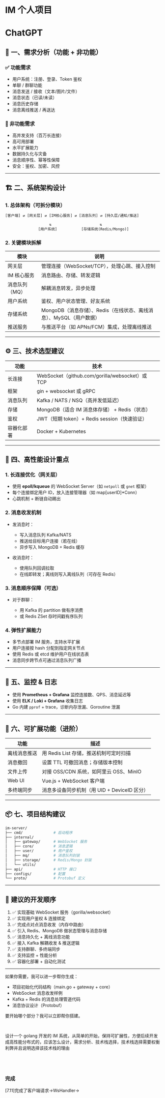 # IM 个人项目

# ChatGPT

## 🧩 一、需求分析（功能 + 非功能）

### ✅ 功能需求

- 用户系统：注册、登录、Token 鉴权
- 单聊 / 群聊功能
- 消息发送 / 接收（文本/图片/文件）
- 消息状态（已读/未读）
- 消息历史存储
- 消息离线推送 / 再送达

### 🔐 非功能需求

- 高并发支持（百万长连接）
- 高可用部署
- 水平扩展能力
- 数据持久化与灾备
- 消息顺序性、幂等性保障
- 安全：鉴权、加密、风控

---

## 🏗️ 二、系统架构设计

### 1. 总体架构（可拆分模块）

```txt
[客户端] ⇄ [网关层] ⇄ [IM核心服务] ⇄ [消息队列] ⇄ [持久层/通知/推送]

                    ⇅                      ⇅
               [用户系统]           [存储系统(Redis/Mongo)]
```

### 2. 关键模块拆解

| 模块           | 说明                                                                |
| -------------- | ------------------------------------------------------------------- |
| 网关层         | 管理连接（WebSocket/TCP），处理心跳、接入控制                       |
| IM 核心服务    | 消息路由、存储、转发逻辑                                            |
| 消息队列（MQ） | 解耦消息转发，异步处理                                              |
| 用户系统       | 鉴权、用户状态管理、好友系统                                        |
| 存储系统       | MongoDB（消息存储）、Redis（在线状态、离线消息）、MySQL（用户数据） |
| 推送服务       | 与推送平台（如 APNs/FCM）集成，处理离线推送                         |

---

## ⚙️ 三、技术选型建议

| 功能       | 技术                                            |
| ---------- | ----------------------------------------------- |
| 长连接     | WebSocket（github.com/gorilla/websocket）或 TCP |
| 框架       | gin + websocket 或 gRPC                         |
| 消息队列   | Kafka / NATS / NSQ（高并发低延迟）              |
| 存储       | MongoDB（适合 IM 消息体存储） + Redis（状态）   |
| 鉴权       | JWT（短期 token）+ Redis session（快速验证）    |
| 容器化部署 | Docker + Kubernetes                             |

---

## 🚀 四、高性能设计重点

### 1. 长连接优化（网关层）

- 使用 **epoll/kqueue** 的 WebSocket Server（如 `netpoll`​ 或 `gnet`​ 框架）
- 每个连接绑定用户 ID，放入连接管理器（如 map[userID]\*Conn）
- 心跳机制 + 断链自动踢出

### 2. 消息收发机制

- 发消息时：

  - 写入消息队列 Kafka/NATS
  - 推送给目标用户连接（若在线）
  - 异步写入 MongoDB + Redis 缓存

- 收消息时：

  - 使用队列回调拉取
  - 在线即转发；离线则写入离线队列（可存在 Redis）

### 3. 消息顺序保障（可选）

- 对于群聊：

  - 用 Kafka 的 partition 做有序消费
  - 或 Redis ZSet 存时间戳有序队列

### 4. 弹性扩展能力

- 多节点部署 IM 服务，支持水平扩展
- 用户连接按 hash 分配到指定网关节点
- 使用 Redis 或 etcd 维护用户在线状态表
- 消息同步跨节点可通过消息队列广播

---

## 🧪 五、监控 & 日志

- 使用 **Prometheus + Grafana** 监控连接数、QPS、消息延迟等
- 使用 **ELK / Loki + Grafana** 收集日志
- Go 内建 `pprof`​ + trace，诊断内存泄漏、Goroutine 泄漏

---

## 🧱 六、可扩展功能（进阶）

| 功能         | 描述                                         |
| ------------ | -------------------------------------------- |
| 离线消息推送 | 用 Redis List 存储，推送机制可定时扫描       |
| 消息撤回     | 设置 TTL 可撤回消息；存储版本控制            |
| 文件上传     | 对接 OSS/CDN 系统，如阿里云 OSS、MinIO       |
| Web UI       | Vue.js + WebSocket 客户端                    |
| 多终端同步   | 消息多设备同步机制（用 UID + DeviceID 区分） |

---

## 📦 七、项目结构建议

```bash
im-server/
├── cmd/              # 启动程序
├── internal/
│   ├── gateway/      # WebSocket 服务
│   ├── core/         # 消息逻辑
│   ├── user/         # 用户鉴权
│   ├── mq/           # 消息队列封装
│   ├── storage/      # Redis/Mongo 封装
│   └── utils/
├── api/              # HTTP 接口
├── configs/          # 配置
└── proto/            # Protobuf 定义
```

---

## 🎯 建议的开发顺序

1. ✅ 实现基础 WebSocket 服务（gorilla/websocket）
2. ✅ 实现用户鉴权 & 连接绑定
3. ✅ 完成点对点消息收发（内存中路由）
4. ✅ 引入 Redis、MongoDB 做状态管理与消息存储
5. ✅ 消息持久化 + 离线消息功能
6. ✅ 接入 Kafka 解耦收发 & 推送逻辑
7. ✅ 支持群聊、多终端同步
8. ✅ 支持监控 + 性能分析
9. ✅ 容器化部署 + 自动化测试

---

如果你需要，我可以进一步帮你生成：

- 项目初始化代码结构（main.go + gateway + core）
- WebSocket 消息收发样例
- Kafka + Redis 的消息处理管道代码
- 消息协议设计（Protobuf）

要开始哪个部分？我可以立即帮你搭建。

‍

设计一个 golang 开发的 IM 系统，从简单的开始，保持可扩展性，方便后续开发成高性能分布式的，应该怎么设计，需求分析、技术栈选择，技术栈选择需要权衡利弊并且说明选择该技术栈的理由

## ‍


### 完成

[7.11]完成了客户端请求->WsHandler->

